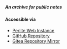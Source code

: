 ##### An archive for public notes

#### Accessible via
- [Perlite Web Instance](https://notes.06222001.xyz)
- [GitHub Repository](https://github.com/lemeow125/Notes)
- [Gitea Repository Mirror](https://git.06222001.xyz/keannu125/Notes)

